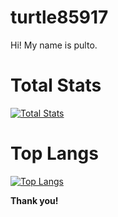 # turtle85917

Hi! My name is pulto.

# Total Stats
[![Total Stats](https://github-readme-stats.vercel.app/api?username=turtle85917&show_icons=true&custom_title=Turtle85917&bg_color=F4CD68)](https://github.com/turtle85917)

# Top Langs
[![Top Langs](https://github-readme-stats.vercel.app/api/top-langs?username=turtle85917&layout=compact)](https://github.com/turtle85917)


**Thank you!**
